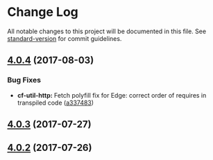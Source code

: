 # Change Log

All notable changes to this project will be documented in this file.
See [standard-version](https://github.com/conventional-changelog/standard-version) for commit guidelines.

<a name="4.0.4"></a>
## [4.0.4](https://github.com/sejoker/cf-ui/compare/cf-util-http@4.0.3...cf-util-http@4.0.4) (2017-08-03)


### Bug Fixes

* **cf-util-http:** Fetch polyfill fix for Edge: correct order of requires in transpiled code ([a337483](https://github.com/sejoker/cf-ui/commit/a337483))




<a name="4.0.3"></a>
## [4.0.3](https://github.com/cloudflare/cf-ui/compare/cf-util-http@4.0.1...cf-util-http@4.0.3) (2017-07-27)




<a name="4.0.2"></a>
## [4.0.2](https://github.com/koddsson/cf-ui/compare/cf-util-http@4.0.1...cf-util-http@4.0.2) (2017-07-26)
